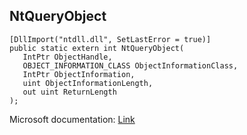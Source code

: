 ## NtQueryObject

```
[DllImport("ntdll.dll", SetLastError = true)]
public static extern int NtQueryObject(
   IntPtr ObjectHandle,
   OBJECT_INFORMATION_CLASS ObjectInformationClass,
   IntPtr ObjectInformation,
   uint ObjectInformationLength,
   out uint ReturnLength
);
```

Microsoft documentation: [Link](https://docs.microsoft.com/en-us/windows/win32/api/winternl/nf-winternl-ntqueryobject)

